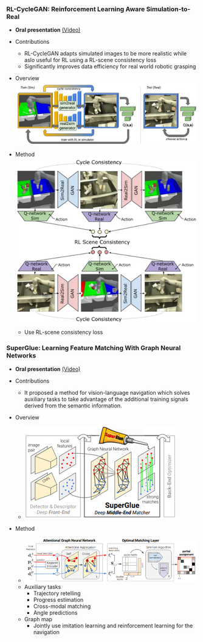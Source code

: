 ### RL-CycleGAN: Reinforcement Learning Aware Simulation-to-Real
- **Oral presentation** [(Video)](http://cvpr20.s3-website-us-west-2.amazonaws.com/CVPR20/CVPR20/9770/9770-oral.mp4)

- Contributions
    - RL-CycleGAN adapts simulated images to be more realistic while aslo useful for RL using a RL-scene consistency loss
    - Significantly improves data efficiency for real world robotic grasping
    
- Overview
    ![semantic_map_overview](./img/RL-CycleGAN_overview.png)
    
- Method
    ![semantic_map_network](./img/RL-CycleGAN_method.png)
    - Use RL-scene consistency loss
            
### SuperGlue: Learning Feature Matching With Graph Neural Networks
- **Oral presentation** [(Video)](http://cvpr20.s3-website-us-west-2.amazonaws.com/CVPR20/CVPR20/7621/7621-oral.mp4)

- Contributions
    - It proposed a method for vision-language navigation which solves auxiliary tasks to take advantage of the additional training signals derived from the semantic information.
    
- Overview
    - ![aux_RN_overview](./img/SuperGlue_overview.png)

- Method
    - ![aux_RN_network](./img/SuperGlue_method.png)
    - Auxiliary tasks
        - Trajectory retelling 
        - Progress estimation
        - Cross-modal matching
        - Angle predictions
    - Graph map
        - Jointly use imitation learning and reinforcement learning for the navigation
    

